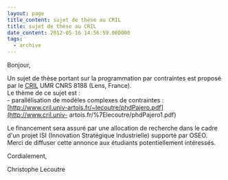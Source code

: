 ```yaml
---
layout: page
title_content: sujet de thèse au CRIL
title: sujet de thèse au CRIL
date_content: 2012-05-16 14:56:59.000000
tags:
  - archive
---
```

Bonjour,  
  
Un sujet de thèse portant sur la programmation par contraintes est proposé par
le [CRIL](http://www.cril.univ-artois.fr/) UMR CNRS 8188 (Lens, France).  
Le thème de ce sujet est :  
\- parallélisation de modèles complexes de contraintes :
[http://www.cril.univ-artois.fr/~lecoutre/phdPajero.pdf](http://www.cril.univ-
artois.fr/%7Elecoutre/phdPajero1.pdf)  
  
Le financement sera assuré par une allocation de recherche dans le cadre d'un
projet ISI (Innovation Stratégique Industrielle) supporté par OSEO.  
Merci de diffuser cette annonce aux étudiants potentiellement intéressés.  
  
Cordialement,  
  
Christophe Lecoutre

